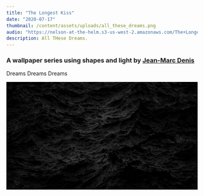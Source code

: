 ```yaml
---
title: "The Longest Kiss"
date: "2020-07-17"
thumbnail: /content/assets/uploads/all_these_dreams.png
audio: "https://nelson-at-the-helm.s3-us-west-2.amazonaws.com/The+Longest+Kiss.mp3"
description: All THese Dreams.
---
```


### A wallpaper series using shapes and light by [Jean-Marc Denis](http://jmd.im/black)

Dreams Dreams Dreams

<div class="kg-card kg-image-card kg-width-full">

![Darkness](../../content/assets/uploads/BLACK_II_desktop-1.jpg)

</div>
